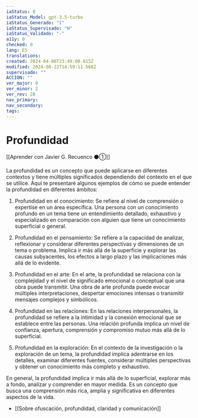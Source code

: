 ```yaml
---
iaStatus: 8
iaStatus_Model: gpt-3.5-turbo
iaStatus_Generado: "I"
iaStatus_Supervisado: "H"
iaStatus_Validado: "-"
a11y: 0
checked: 0
lang: ES
translations: 
created: 2024-04-06T23:49:00.615Z
modified: 2024-08-22T14:59:11.568Z
supervisado: ""
ACCION: ""
ver_major: 0
ver_minor: 2
ver_rev: 28
nav_primary: 
nav_secondary: 
tags:
---
```

# Profundidad

[[Aprender con Javier G. Recuenco ⚫①]]
  
La profundidad es un concepto que puede aplicarse en diferentes contextos y tiene múltiples significados dependiendo del contexto en el que se utilice. Aquí te presentaré algunos ejemplos de cómo se puede entender la profundidad en diferentes ámbitos:

1. Profundidad en el conocimiento: Se refiere al nivel de comprensión o expertise en un área específica. Una persona con un conocimiento profundo en un tema tiene un entendimiento detallado, exhaustivo y especializado en comparación con alguien que tiene un conocimiento superficial o general.
    
2. Profundidad en el pensamiento: Se refiere a la capacidad de analizar, reflexionar y considerar diferentes perspectivas y dimensiones de un tema o problema. Implica ir más allá de la superficie y explorar las causas subyacentes, los efectos a largo plazo y las implicaciones más allá de lo evidente.
    
3. Profundidad en el arte: En el arte, la profundidad se relaciona con la complejidad y el nivel de significado emocional o conceptual que una obra puede transmitir. Una obra de arte profunda puede evocar múltiples interpretaciones, despertar emociones intensas o transmitir mensajes complejos y simbólicos.
    
4. Profundidad en las relaciones: En las relaciones interpersonales, la profundidad se refiere a la intimidad y la conexión emocional que se establece entre las personas. Una relación profunda implica un nivel de confianza, apertura, comprensión y compromiso mutuo más allá de lo superficial.
    
5. Profundidad en la exploración: En el contexto de la investigación o la exploración de un tema, la profundidad implica adentrarse en los detalles, examinar diferentes fuentes, considerar múltiples perspectivas y obtener un conocimiento más completo y exhaustivo.
    

En general, la profundidad implica ir más allá de lo superficial, explorar más a fondo, analizar y comprender en mayor medida. Es un concepto que busca una comprensión más rica, amplia y significativa en diferentes aspectos de la vida.

* [[Sobre ofuscación, profundidad, claridad y comunicación]]